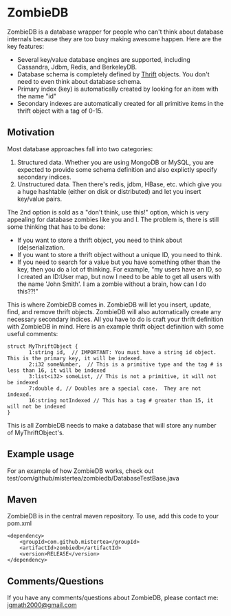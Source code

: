 ZombieDB
========

ZombieDB is a database wrapper for people who can't think about database internals because they are too busy making awesome happen.  Here are the key features:

- Several key/value database engines are supported, including Cassandra, Jdbm, Redis, and BerkeleyDB.
- Database schema is completely defined by [Thrift](http://thrift.apache.org/) objects.  You don't need to even think about database schema.
- Primary index (key) is automatically created by looking for an item with the name "id"
- Secondary indexes are automatically created for all primitive items in the thrift object with a tag of 0-15.

Motivation
----------

Most database approaches fall into two categories:

1. Structured data.  Whether you are using MongoDB or MySQL, you are expected to provide some schema definition and also explictly specify secondary indices.
2. Unstructured data.  Then there's redis, jdbm, HBase, etc. which give you a huge hashtable (either on disk or distributed) and let you insert key/value pairs.

The 2nd option is sold as a "don't think, use this!" option, which is very appealing for database zombies like you and I.  The problem is, there is still some thinking that has to be done:

- If you want to store a thrift object, you need to think about (de)serialization.
- If you want to store a thrift object without a unique ID, you need to think.
- If you need to search for a value but you have something other than the key, then you do a lot of thinking. For example, "my users have an ID, so I created an ID:User map, but now I need to be able to get all users with the name 'John Smith'.  I am a zombie without a brain, how can I do this??!"

This is where ZombieDB comes in.  ZombieDB will let you insert, update, find, and remove thrift objects.  ZombieDB will also automatically create any necessary secondary indices.  All you have to do is craft your thrift definition with ZombieDB in mind.  Here is an example thrift object definition with some useful comments:


    struct MyThriftObject {
           1:string id,  // IMPORTANT: You must have a string id object.  This is the primary key, it will be indexed.
           2:i32 someNumber,  // This is a primitive type and the tag # is less than 16, it will be indexed
           3:list<i32> someList, // This is not a primitive, it will not be indexed
           7:double d, // Doubles are a special case.  They are not indexed.
           16:string notIndexed // This has a tag # greater than 15, it will not be indexed
    }

This is all ZombieDB needs to make a database that will store any number of MyThriftObject's.

Example usage
-------

For an example of how ZombieDB works, check out test/com/github/mistertea/zombiedb/DatabaseTestBase.java

Maven
-----

ZombieDB is in the central maven repository.  To use, add this code to your pom.xml

    <dependency>
        <groupId>com.github.mistertea</groupId>
        <artifactId>zombiedb</artifactId>
        <version>RELEASE</version>
    </dependency>

Comments/Questions
------------------

If you have any comments/questions about ZombieDB, please contact me:  jgmath2000@gmail.com
